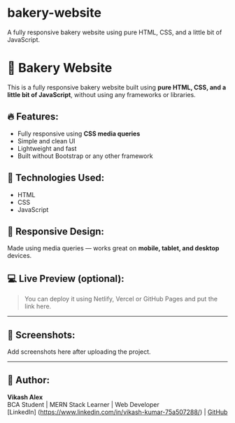 # bakery-website
A fully responsive bakery website using pure HTML, CSS, and a little bit of JavaScript.
# 🍰 Bakery Website

This is a fully responsive bakery website built using **pure HTML, CSS, and a little bit of JavaScript**, without using any frameworks or libraries.

## 🔥 Features:
- Fully responsive using **CSS media queries**
- Simple and clean UI
- Lightweight and fast
- Built without Bootstrap or any other framework

## 🧱 Technologies Used:
- HTML
- CSS
- JavaScript

## 📱 Responsive Design:
Made using media queries — works great on **mobile, tablet, and desktop** devices.

## 💻 Live Preview (optional):
> You can deploy it using Netlify, Vercel or GitHub Pages and put the link here.

---

## 📸 Screenshots:
Add screenshots here after uploading the project.

---

## 🙌 Author:
**Vikash Alex**  
BCA Student | MERN Stack Learner | Web Developer  
[LinkedIn] (https://www.linkedin.com/in/vikash-kumar-75a507288/) | [GitHub](https://github.com/VikashAlex)

